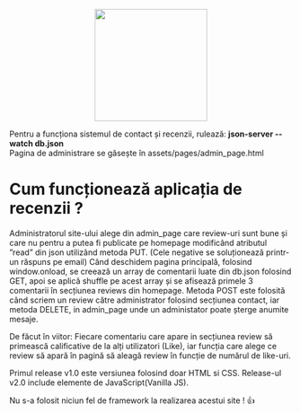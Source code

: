 
<p align="center">
  <img src="https://i.imgur.com/H9To4Em.png" width="200"/>
</p>

Pentru a funcționa sistemul de contact și recenzii, rulează: **json-server --watch db.json** <br/>
Pagina de administrare se găsește în assets/pages/admin_page.html

# Cum funcționează aplicația de recenzii ?

Administratorul site-ului alege din admin_page care review-uri sunt bune și care nu pentru a putea fi publicate pe homepage modificând atributul ”read” din json utilizând metoda PUT. (Cele negative se soluționează printr-un răspuns pe email)
Când deschidem pagina principală, folosind window.onload, se creează un array de comentarii luate din db.json folosind GET, apoi se aplică 
shuffle pe acest array și se afisează primele 3 comentarii în secțiunea reviews din homepage.
Metoda POST este folosită când scriem un review către administrator folosind secțiunea contact, iar metoda DELETE, in admin_page unde un administator poate șterge anumite mesaje.

De făcut în viitor: Fiecare comentariu care apare in secțiunea review să primească calificative de la alți utilizatori (Like), iar funcția care alege ce review să apară în pagină
să aleagă review în funcție de numărul de like-uri.

Primul release v1.0 este versiunea folosind doar HTML si CSS.
Release-ul v2.0 include elemente de JavaScript(Vanilla JS).

Nu s-a folosit niciun fel de framework la realizarea acestui site ! :+1:
